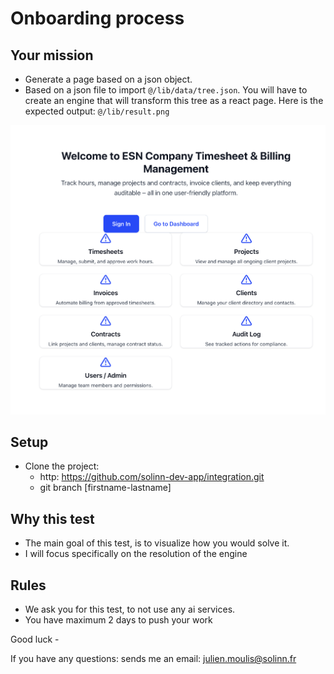 # Onboarding process

## Your mission

- Generate a page based on a json object.
- Based on a json file to import `@/lib/data/tree.json`. You will have to create an engine that will transform this tree as a react page. Here is the expected output: `@/lib/result.png`
  
![alt text](src/lib/result.png)

## Setup
- Clone the project:
  - http: https://github.com/solinn-dev-app/integration.git
  - git branch [firstname-lastname]
  
## Why this test
- The main goal of this test, is to visualize how you would solve it.
- I will focus specifically on the resolution of the engine

## Rules
- We ask you for this test, to not use any ai services.
- You have maximum 2 days to push your work


Good luck - 

If you have any questions: sends me an email: julien.moulis@solinn.fr